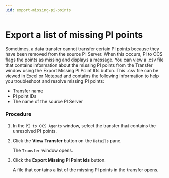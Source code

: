 ```yaml
---
uid: export-missing-pi-points
---
```


# Export a list of missing PI points

Sometimes, a data transfer cannot transfer certain PI points because they have been removed from the source PI Server. When this occurs, PI to OCS flags the points as missing and displays a message.  You can view a .csv file that contains information about the missing PI points from the Transfer window using the Export Missing PI Point IDs button. This .csv file can be viewed in Excel or Notepad and contains the following information to help you troubleshoot and resolve missing PI points:

- Transfer name
- PI point IDs
- The name of the source PI Server

### Procedure

1. In the `PI to OCS Agents` window, select the transfer that contains the unresolved PI points.
2. Click the **View Transfer** button on the `Details` pane.

   The `Transfer` window opens.
3. Click the **Export Missing PI Point Ids** button.

   A file that contains a list of the missing PI points in the transfer opens.

